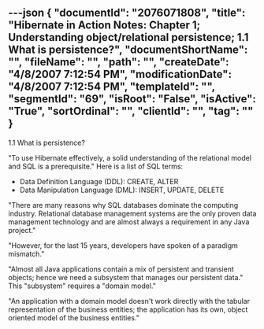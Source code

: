 ---json
{
  "documentId": "2076071808",
  "title": "Hibernate in Action Notes: Chapter 1; Understanding object/relational persistence; 1.1 What is persistence?",
  "documentShortName": "",
  "fileName": "",
  "path": "",
  "createDate": "4/8/2007 7:12:54 PM",
  "modificationDate": "4/8/2007 7:12:54 PM",
  "templateId": "",
  "segmentId": "69",
  "isRoot": "False",
  "isActive": "True",
  "sortOrdinal": "",
  "clientId": "",
  "tag": ""
}
---

1.1 What is persistence?

&quot;To use Hibernate effectively, a solid understanding of the relational model and SQL is a prerequisite.&quot; Here is a list of SQL terms:

* Data Definition Language (DDL): CREATE, ALTER
* Data Manipulation Language (DML): INSERT, UPDATE, DELETE

&quot;There are many reasons why SQL databases dominate the computing industry. Relational database management systems are the only proven data management technology and are almost always a requirement in any Java project.&quot;

&quot;However, for the last 15 years, developers have spoken of a paradigm mismatch.&quot;

&quot;Almost all Java applications contain a mix of persistent and transient objects; hence we need a subsystem that manages our persistent data.&quot; This &quot;subsystem&quot; requires a &quot;domain model.&quot;

&quot;An application with a domain model doesn't work directly with the tabular representation of the business entities; the application has its own, object oriented model of the business entities.&quot;
